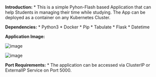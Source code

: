 **Introduction:**
	* This is a simple Pyhon-Flash based Application that can help Students in managing their time while studying. The App can be deployed as a container on any Kubernetes Cluster.

**Dependencies:**
	* Python3
 	* Docker
  	* Pip
   	* Tabulate
	* Flask
 	* Datetime

**Application Image:**

![image](https://github.com/darksaber8888/timtableapp/assets/165632097/bd31dcb3-1dae-4c1c-ba39-5d73ac8865fd)


![image](https://github.com/darksaber8888/timtableapp/assets/165632097/cb70ae90-b734-44e9-a926-29c55da09c50)

**Port Requirements:** 
	* The application can be accessed via ClusterIP or ExternalIP Service on Port 5000.

			
